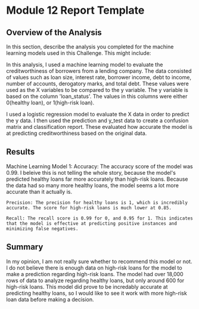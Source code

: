 # Module 12 Report Template

## Overview of the Analysis

In this section, describe the analysis you completed for the machine learning models used in this Challenge. This might include:

In this analysis, I used a machine learning model to evaluate the creditworthiness of borrowers from a lending company. The data consisted of values such as loan size, interest rate, borrower income, debt to income, number of accounts, derogatory marks, and total debt. These values were used as the X variables to be compared to the y variable. The y variable is based on the column 'loan_status'. The values in this columns were either 0(healthy loan), or 1(high-risk loan). 

I used a logistic regression model to evaluate the X data in order to predict the y data. I then used the prediction and y_test data to create a confusion matrix and classification report. These evaluated how accurate the model is at predicting creditworthiness based on the original data.


## Results


Machine Learning Model 1:
    Accuracy: The accuracy score of the model was 0.99. I beleive this is not telling the whole story, because the model's predicted healthy loans far more accurately than high-risk loans. Because the data had so many more healthy loans, the model seems a lot more accurate than it actually is. 

    Precision: The precision for healthy loans is 1, which is incredibly accurate. The score for high-risk loans is much lower at 0.85. 

    Recall: The recall score is 0.99 for 0, and 0.95 for 1. This indicates that the model is effective at predicting positive instances and minimizing false negatives.

## Summary

In my opinion, I am not really sure whether to recommend this model or not. I do not believe there is enough data on high-risk loans for the model to make a prediction regarding high-risk loans. The model had over 18,000 rows of data to analyze regarding healthy loans, but only around 600 for high-risk loans. This model did prove to be incredably accurate at predicting healthy loans, so I would like to see it work with more high-risk loan data before making a decision.



